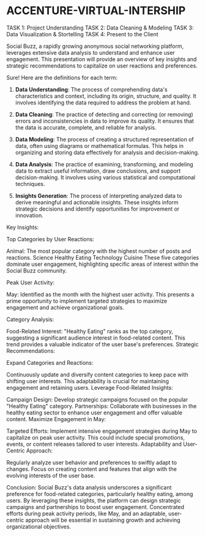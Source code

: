# ACCENTURE-VIRTUAL-INTERSHIP
TASK 1: Project Understanding
TASK 2: Data Cleaning & Modeling
TASK 3: Data Visualization & Stortelling
TASK 4: Present to the Client

Social Buzz, a rapidly growing anonymous social networking platform, leverages extensive data analysis to understand and enhance user engagement. This presentation will provide an overview of key insights and strategic recommendations to capitalize on user reactions and preferences.

Sure! Here are the definitions for each term:

1. **Data Understanding**: The process of comprehending data's characteristics and context, including its origin, structure, and quality. It involves identifying the data required to address the problem at hand.

2. **Data Cleaning**: The practice of detecting and correcting (or removing) errors and inconsistencies in data to improve its quality. It ensures that the data is accurate, complete, and reliable for analysis.

3. **Data Modeling**: The process of creating a structured representation of data, often using diagrams or mathematical formulas. This helps in organizing and storing data effectively for analysis and decision-making.

4. **Data Analysis**: The practice of examining, transforming, and modeling data to extract useful information, draw conclusions, and support decision-making. It involves using various statistical and computational techniques.

5. **Insights Generation**: The process of interpreting analyzed data to derive meaningful and actionable insights. These insights inform strategic decisions and identify opportunities for improvement or innovation.

Key Insights:

Top Categories by User Reactions:

Animal: The most popular category with the highest number of posts and reactions.
Science
Healthy Eating
Technology
Cuisine
These five categories dominate user engagement, highlighting specific areas of interest within the Social Buzz community.

Peak User Activity:

May: Identified as the month with the highest user activity. This presents a prime opportunity to implement targeted strategies to maximize engagement and achieve organizational goals.

Category Analysis:

Food-Related Interest: "Healthy Eating" ranks as the top category, suggesting a significant audience interest in food-related content. This trend provides a valuable indicator of the user base's preferences.
Strategic Recommendations:

Expand Categories and Reactions:

Continuously update and diversify content categories to keep pace with shifting user interests. This adaptability is crucial for maintaining engagement and retaining users.
Leverage Food-Related Insights:

Campaign Design: Develop strategic campaigns focused on the popular "Healthy Eating" category.
Partnerships: Collaborate with businesses in the healthy eating sector to enhance user engagement and offer valuable content.
Maximize Engagement in May:

Targeted Efforts: Implement intensive engagement strategies during May to capitalize on peak user activity. This could include special promotions, events, or content releases tailored to user interests.
Adaptability and User-Centric Approach:

Regularly analyze user behavior and preferences to swiftly adapt to changes.
Focus on creating content and features that align with the evolving interests of the user base.

Conclusion:
Social Buzz's data analysis underscores a significant preference for food-related categories, particularly healthy eating, among users. By leveraging these insights, the platform can design strategic campaigns and partnerships to boost user engagement. Concentrated efforts during peak activity periods, like May, and an adaptable, user-centric approach will be essential in sustaining growth and achieving organizational objectives.
